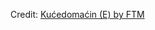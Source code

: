 <div id="observablehq-f8e9ef9f"></div>
<p>Credit: <a href="https://observablehq.com/d/08e3d6cecd596fa0">Kućedomaćin (E) by FTM</a></p>

<link rel="stylesheet" href="https://cdn.jsdelivr.net/npm/@observablehq/inspector@5/dist/inspector.css">
<script type="module">
import {Runtime, Inspector} from "https://cdn.jsdelivr.net/npm/@observablehq/runtime@5/dist/runtime.js";
import define from "https://api.observablehq.com/d/08e3d6cecd596fa0.js?v=4";
new Runtime().module(define, Inspector.into("#observablehq-f8e9ef9f"));
</script>
